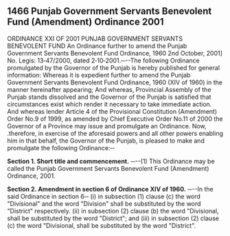 ## 1466 Punjab Government Servants Benevolent Fund (Amendment) Ordinance 2001
 
ORDINANCE XXI OF 2001
PUNJAB GOVERNMENT SERVANTS BENEVOLENT FUND
An Ordinance further to amend the Punjab Government
Servants Benevolent Fund Ordinance, 1960
2nd October, 2001]
No. Legis: 13‑47/2000, dated 2‑10‑2001.‑‑--The following Ordinance promulgated by the Governor of the Punjab is hereby published for general information:
Whereas it is expedient further to amend the Punjab Government Servants Benevolent Fund Ordinance, 1960 (XIV of 1960) in the manner hereinafter appearing;
And whereas, Provincial Assembly of the Punjab stands dissolved and the Governor of the Punjab is satisfied that circumstances exist which render it necessary to take immediate action.
And whereas lender Article 4 of the Provisional Constitution (Amendment) Order No.9 of 1999, as amended by Chief Executive Order No.11 of 2000 the Governor of a Province may issue and promulgate an Ordinance.
Now, .therefore, in exercise of the aforesaid powers and all other powers enabling him in that behalf, the Governor of the Punjab, is pleased to make and promulgate the following Ordinance:‑‑

**Section 1. Short title and commencement.**
‑‑--(1) This Ordinance may be called the Punjab Government Servants Benevolent Fund (Amendment) Ordinance, 2001.

 

**Section 2. Amendment in section 6 of Ordinance XIV of 1960.**
‑‑--In the said Ordinance in section 6‑‑
   (i) in subsection (1) clause (c) the word "Divisional" and the word "Division" shall be substituted by the word "District" respectively.
   (ii) in subsection (2) clause (b) the word "Divisional, shall be substituted by the word "District"; and
   (iii) in subsection (2) clause (c) the word "Divisional, shall be substituted by the word "District".

